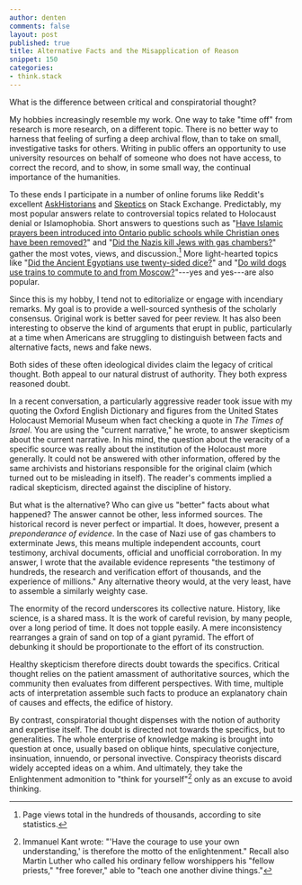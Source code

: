 ```yaml
---
author: denten
comments: false
layout: post
published: true
title: Alternative Facts and the Misapplication of Reason
snippet: 150
categories:
- think.stack
---
```


What is the difference between critical and conspiratorial thought?

My hobbies increasingly resemble my work. One way to take "time off" from
research is more research, on a different topic. There is no better way to
harness that feeling of surfing a deep archival flow, than to take on small,
investigative tasks for others. Writing in public offers an opportunity to use
university resources on behalf of someone who does not have access, to correct
the record, and to show, in some small way, the continual importance of the
humanities.

To these ends I participate in a number of online forums like Reddit's
excellent [AskHistorians][1] and [Skeptics][2] on Stack Exchange. Predictably,
my most popular answers relate to controversial topics related to Holocaust
denial or Islamophobia. Short answers to questions such as "[Have Islamic
prayers been introduced into Ontario public schools while Christian ones have
been removed?][3]" and "[Did the Nazis kill Jews with gas chambers?][4]"
gather the most votes, views, and discussion.[^5] More light-hearted topics
like "[Did the Ancient Egyptians use twenty-sided dice?][6]" and "[Do wild
dogs use trains to commute to and from Moscow?][7]"---yes and yes---are also
popular.

[1]: https://www.reddit.com/r/AskHistorians/
[2]: http://skeptics.stackexchange.com/
[3]: http://skeptics.stackexchange.com/questions/30599/have-islamic-prayers-been-introduced-into-ontario-public-schools-while-christian/30602#30602
[4]: http://skeptics.stackexchange.com/questions/30469/did-the-nazis-kill-jews-with-gas-chambers/30474#30474

[^5]: Page views total in the hundreds of thousands, according to site statistics.

[6]: http://skeptics.stackexchange.com/questions/16578/did-the-ancient-egyptians-use-twenty-sided-dice/16579#16579

[7]: http://skeptics.stackexchange.com/questions/15910/do-wild-dogs-use-trains-to-commute-to-and-from-moscow

Since this is my hobby, I tend not to editorialize or engage with incendiary
remarks. My goal is to provide a well-sourced synthesis of the scholarly
consensus. Original work is better saved for peer review. It has also been
interesting to observe the kind of arguments that erupt in public,
particularly at a time when Americans are struggling to distinguish between
facts and alternative facts, news and fake news.

Both sides of these often ideological divides claim the legacy of critical
thought. Both appeal to our natural distrust of authority. They both express
reasoned doubt.

In a recent conversation, a particularly aggressive reader took issue with my
quoting the Oxford English Dictionary and figures from the United States
Holocaust Memorial Museum when fact checking a quote in *The Times of Israel*.
You are using the "current narrative," he wrote, to answer skepticism about
the current narrative. In his mind, the question about the veracity of a
specific source was really about the institution of the Holocaust more
generally. It could not be answered with other information, offered by the
same archivists and historians responsible for the original claim (which
turned out to be misleading in itself). The reader's comments implied a
radical skepticism, directed against the discipline of history.

But what is the alternative? Who can give us "better" facts about what
happened? The answer cannot be other, less informed sources. The historical
record is never perfect or impartial. It does, however, present a
*preponderance of evidence*. In the case of Nazi use of gas chambers to
exterminate Jews, this means multiple independent accounts, court testimony,
archival documents, official and unofficial corroboration. In my answer, I
wrote that the available evidence represents "the testimony of hundreds, the
research and verification effort of thousands, and the experience of
millions." Any alternative theory would, at the very least, have to assemble a
similarly weighty case.

The enormity of the record underscores its collective nature. History, like
science, is a shared mass. It is the work of careful revision, by many people,
over a long period of time. It does not topple easily. A mere inconsistency
rearranges a grain of sand on top of a giant pyramid. The effort of debunking
it should be proportionate to the effort of its construction.

[8]: http://skeptics.stackexchange.com/questions/37020/did-5-million-non-jews-die-in-the-holocaust/37043#37043

Healthy skepticism therefore directs doubt towards the specifics. Critical
thought relies on the patient amassment of authoritative sources, which the
community then evaluates from different perspectives. With time, multiple acts
of interpretation assemble such facts to produce an explanatory chain of
causes and effects, the edifice of history.

By contrast, conspiratorial thought dispenses with the notion of authority
and expertise itself. The doubt is directed not towards the specifics, but to
generalities. The whole enterprise of knowledge making is brought into
question at once, usually based on oblique hints, speculative conjecture,
insinuation, innuendo, or personal invective. Conspiracy theorists discard
widely accepted ideas on a whim. And ultimately, they take the Enlightenment
admonition to "think for yourself"[^9] only as an excuse to avoid thinking.

[^9]: Immanuel Kant wrote: "'Have the courage to use your own understanding,' is therefore the motto of the enlightenment." Recall also Martin Luther who called his ordinary fellow worshippers his "fellow priests," "free forever," able to "teach one another divine things."
